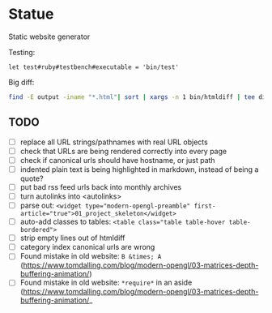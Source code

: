 # Statue

Static website generator

Testing:

```vim
let test#ruby#testbench#executable = 'bin/test'
```

Big diff:

```bash
find -E output -iname "*.html"| sort | xargs -n 1 bin/htmldiff | tee diff.txt
```

## TODO

 - [ ] replace all URL strings/pathnames with real URL objects
 - [ ] check that URLs are being rendered correctly into every page
 - [ ] check if canonical urls should have hostname, or just path
 - [ ] indented plain text is being highlighted in markdown, instead
   of being a quote?
 - [ ] put bad rss feed urls back into monthly archives
 - [ ] turn autolinks into \<autolinks\>
 - [ ] parse out: `<widget type="modern-opengl-preamble" first-article="true">01_project_skeleton</widget>`
 - [ ] auto-add classes to tables: `<table class="table table-hover table-bordered">`
 - [ ] strip empty lines out of htmldiff
 - [ ] category index canonical urls are wrong
 - [ ] Found mistake in old website: `B &times; A`
   (https://www.tomdalling.com/blog/modern-opengl/03-matrices-depth-buffering-animation/)
 - [ ] Found mistake in old website: `*require*` in an aside
   (https://www.tomdalling.com/blog/modern-opengl/03-matrices-depth-buffering-animation/_
